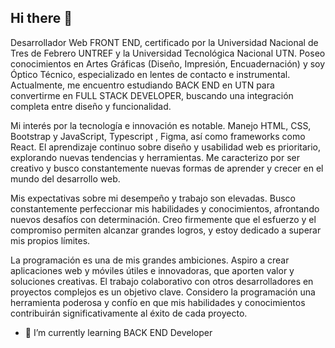 ## Hi there 👋
Desarrollador Web FRONT END, certificado por la Universidad Nacional de Tres de Febrero UNTREF y la Universidad Tecnológica Nacional UTN. Poseo conocimientos en Artes Gráficas (Diseño, Impresión, Encuadernación) y soy Óptico Técnico, especializado en lentes de contacto e instrumental. Actualmente, me encuentro estudiando BACK END en UTN para convertirme en FULL STACK DEVELOPER, buscando una integración completa entre diseño y funcionalidad.

Mi interés por la tecnología e innovación es notable. Manejo HTML, CSS, Bootstrap y JavaScript, Typescript , Figma, así como frameworks como React. El aprendizaje continuo sobre diseño y usabilidad web es prioritario, explorando nuevas tendencias y herramientas. Me caracterizo por ser creativo y busco constantemente nuevas formas de aprender y crecer en el mundo del desarrollo web.

Mis expectativas sobre mi desempeño y trabajo son elevadas. Busco constantemente perfeccionar mis habilidades y conocimientos, afrontando nuevos desafíos con determinación. Creo firmemente que el esfuerzo y el compromiso permiten alcanzar grandes logros, y estoy dedicado a superar mis propios límites.

La programación es una de mis grandes ambiciones. Aspiro a crear aplicaciones web y móviles útiles e innovadoras, que aporten valor y soluciones creativas. El trabajo colaborativo con otros desarrolladores en proyectos complejos es un objetivo clave. Considero la programación una herramienta poderosa y confío en que mis habilidades y conocimientos contribuirán significativamente al éxito de cada proyecto.

- 🌱 I’m currently learning BACK END Developer

<!--
**DanielAlabarze/DanielAlabarze** is a ✨ _special_ ✨ repository because its `README.md` (this file) appears on your GitHub profile.

Here are some ideas to get you started:

- 🔭 I’m currently working on ...
- 🌱 I’m currently learning ...
- 👯 I’m looking to collaborate on ...
- 🤔 I’m looking for help with ...
- 💬 Ask me about ...
- 📫 How to reach me: ...
- 😄 Pronouns: ...
- ⚡ Fun fact: ...
-->

